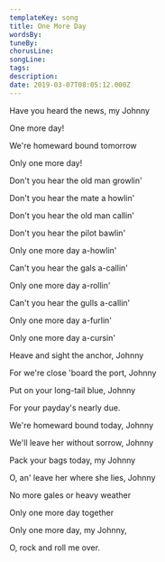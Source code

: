 ```yaml
---
templateKey: song
title: One More Day  
wordsBy:
tuneBy:
chorusLine:
songLine:
tags:
description:
date: 2019-03-07T08:05:12.000Z
---
```

Have you heard the news, my Johnny

One more day!

We\'re homeward bound tomorrow

Only one more day!

Don\'t you hear the old man growlin\'

Don\'t you hear the mate a howlin\'

Don\'t you hear the old man callin\'

Don\'t you hear the pilot bawlin\'

Only one more day a-howlin\'

Can\'t you hear the gals a-callin\'

Only one more day a-rollin\'

Can\'t you hear the gulls a-callin\'

Only one more day a-furlin\'

Only one more day a-cursin\'

Heave and sight the anchor, Johnny

For we\'re close \'board the port, Johnny

Put on your long-tail blue, Johnny

For your payday\'s nearly due.

We\'re homeward bound today, Johnny

We\'ll leave her without sorrow, Johnny

Pack your bags today, my Johnny

O, an\' leave her where she lies, Johnny

No more gales or heavy weather

Only one more day together

Only one more day, my Johnny,

O, rock and roll me over.
